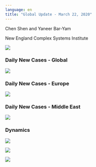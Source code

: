 ```yaml
---
language: en
title: "Global Update - March 22, 2020"
---
```


Chen Shen and Yaneer Bar-Yam

New England Complex Systems Institute

![](/media/5e7809ad8d15c561403b346a_Capture.JPG)

### Daily New Cases - Global

![](/media/5e7809c1462811b3b058b669_Intl_3_22.png)

### Daily New Cases - Europe

![](/media/5e7809d1c901eac1887b491d_Intl_3_22a.png)

### Daily New Cases - Middle East

![](/media/5e7809e6c901ea81757b4db4_Intl_3_22b.png)

### Dynamics

![](/media/5e7809fc4628118ee858d244_Global_3_22.png)

![](/media/5e780a0b462811283c58d94e_EU_3_22.png)

![](/media/5e780a1999e0844d4372bd09_ME_3_22.png)
